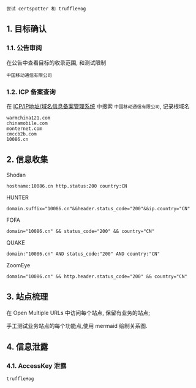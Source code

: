 ```
尝试 certspotter 和 truffleHog
```

## 1. 目标确认

### 1.1. 公告审阅

在公告中查看目标的收录范围, 和测试限制

```
中国移动通信有限公司
```

### 1.2. ICP 备案查询

在 [ICP/IP地址/域名信息备案管理系统](https://beian.miit.gov.cn/) 中搜索 `中国移动通信有限公司`, 记录根域名

```
warmchina121.com
chinamobile.com
monternet.com
cmccb2b.com
10086.cn
```

## 2. 信息收集

Shodan

```
hostname:10086.cn http.status:200 country:CN
```

HUNTER

```
domain.suffix="10086.cn"&&header.status_code="200"&&ip.country="CN"
```

FOFA

```
domain="10086.cn" && status_code="200" && country="CN"
```

QUAKE

```
domain:"10086.cn" AND status_code:"200" AND country:"CN"
```

ZoomEye

```
domain="10086.cn" && http.header.status_code="200" && country="CN"
```

## 3. 站点梳理

在 Open Multiple URLs 中访问每个站点, 保留有业务的站点;

手工测试业务站点的每个功能点,使用 mermaid 绘制关系图.

## 4. 信息泄露

### 4.1. AccessKey 泄露

```
truffleHog
```

